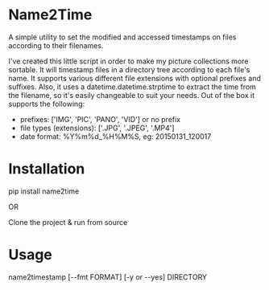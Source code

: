 Name2Time
=========

A simple utility to set the modified and accessed timestamps on files according to their filenames.

I've created this little script in order to make my picture collections more sortable. It will timestamp files in a
directory tree according to each file's name. It supports various different file extensions with optional prefixes and
suffixes. Also, it uses a datetime.datetime.strptime to extract the time from the filename, so it's easily changeable to
suit your needs. Out of the box it supports the following:

* prefixes: ['IMG', 'PIC', 'PANO', 'VID'] or no prefix
* file types (extensions): ['.JPG', '.JPEG', '.MP4']
* date format: %Y%m%d_%H%M%S, eg: 20150131_120017


Installation
============

pip install name2time

OR

Clone the project & run from source


Usage
=====

name2timestamp [--fmt FORMAT] [-y or --yes] DIRECTORY
